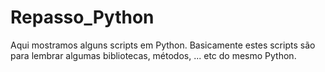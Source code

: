 # Repasso_Python
Aqui mostramos alguns scripts em Python. Basicamente estes scripts são para lembrar algumas bibliotecas, métodos, ... etc do mesmo Python.
